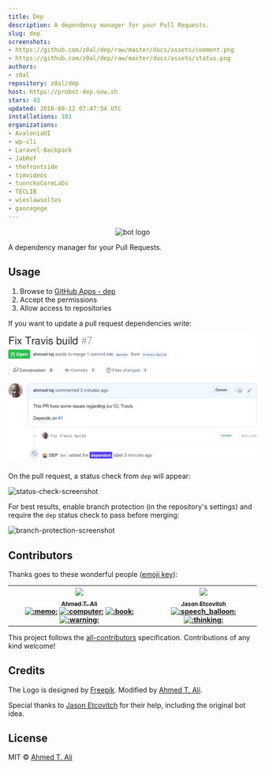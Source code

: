 ```yaml
---
title: Dep
description: A dependency manager for your Pull Requests.
slug: dep
screenshots:
- https://github.com/z0al/dep/raw/master/docs/assets/comment.png
- https://github.com/z0al/dep/raw/master/docs/assets/status.png
authors:
- z0al
repository: z0al/dep
host: https://probot-dep.now.sh
stars: 43
updated: 2018-08-12 07:47:54 UTC
installations: 101
organizations:
- AvaloniaUI
- wp-cli
- Laravel-Backpack
- JabRef
- thefrontside
- timvideos
- tunnckoCoreLabs
- TECLIB
- wieslawsoltes
- gaocegege
---
```


<p align="center">
  <img src="https://github.com/z0al/dep/raw/master/docs/assets/logo.png" width="256" height="256" alt="bot logo">
</p>

A dependency manager for your Pull Requests.

## Usage

1.  Browse to [GitHub Apps - dep][apps]
2.  Accept the permissions
3.  Allow access to repositories

If you want to update a pull request dependencies write:

![comment-screenshot][]

On the pull request, a status check from `dep` will appear:

![status-check-screenshot][]

For best results, enable branch protection (in the repository's settings) and require the `dep` status check to pass before merging:

![branch-protection-screenshot][]

[apps]: https://github.com/apps/dep
[status-check-screenshot]: https://github.com/z0al/dep/raw/master/docs/assets/status.png
[comment-screenshot]: https://github.com/z0al/dep/raw/master/docs/assets/comment.png
[branch-protection-screenshot]: https://github.com/z0al/dep/raw/master/docs/assets/settings.png

## Contributors

Thanks goes to these wonderful people ([emoji key](https://github.com/kentcdodds/all-contributors#emoji-key)):

<!-- ALL-CONTRIBUTORS-LIST:START - Do not remove or modify this section -->

<table>
<tr>
<th align="center"><a href="https://ahmed.sd"><img src="https://avatars1.githubusercontent.com/u/12673605?v=4" width="100px;" style="max-width:100%;"><br><sub><b>Ahmed T. Ali</b></sub></a><br><a href="https://goo.gl/sJKF5H" title="Blogposts"><g-emoji alias="memo" fallback-src="https://assets-cdn.github.com/images/icons/emoji/unicode/1f4dd.png" ios-version="6.0"><img class="emoji" alt=":memo:" height="20" width="20" src="https://assets-cdn.github.com/images/icons/emoji/unicode/1f4dd.png"></g-emoji></a> <a href="https://github.com/z0al/dep/commits?author=z0al" title="Code"><g-emoji alias="computer" fallback-src="https://assets-cdn.github.com/images/icons/emoji/unicode/1f4bb.png" ios-version="6.0"><img class="emoji" alt=":computer:" height="20" width="20" src="https://assets-cdn.github.com/images/icons/emoji/unicode/1f4bb.png"></g-emoji></a> <a href="https://github.com/z0al/dep/commits?author=z0al" title="Documentation"><g-emoji alias="book" fallback-src="https://assets-cdn.github.com/images/icons/emoji/unicode/1f4d6.png" ios-version="6.0"><img class="emoji" alt=":book:" height="20" width="20" src="https://assets-cdn.github.com/images/icons/emoji/unicode/1f4d6.png"></g-emoji></a> <a href="https://github.com/z0al/dep/commits?author=z0al" title="Tests"><g-emoji alias="warning" fallback-src="https://assets-cdn.github.com/images/icons/emoji/unicode/26a0.png" ios-version="6.0"><img class="emoji" alt=":warning:" height="20" width="20" src="https://assets-cdn.github.com/images/icons/emoji/unicode/26a0.png"></g-emoji></a></th>
<th align="center"><a href="https://github.com/JasonEtco"><img src="https://avatars1.githubusercontent.com/u/10660468?v=4" width="100px;" style="max-width:100%;"><br><sub><b>Jason Etcovitch</b></sub></a><br><a href="https://twitter.com/JasonEtco" title="Answering Questions"><g-emoji alias="speech_balloon" fallback-src="https://assets-cdn.github.com/images/icons/emoji/unicode/1f4ac.png" ios-version="6.0"><img class="emoji" alt=":speech_balloon:" height="20" width="20" src="https://assets-cdn.github.com/images/icons/emoji/unicode/1f4ac.png"></g-emoji></a> <a href="https://github.com/probot/ideas/issues/1" title="Ideas, Planning, &amp; Feedback"><g-emoji alias="thinking" fallback-src="https://assets-cdn.github.com/images/icons/emoji/unicode/1f914.png" ios-version="9.1"><img class="emoji" alt=":thinking:" height="20" width="20" src="https://assets-cdn.github.com/images/icons/emoji/unicode/1f914.png"></g-emoji></a></th>
</tr></table>

This project follows the [all-contributors](https://github.com/kentcdodds/all-contributors) specification. Contributions of any kind welcome!

## Credits

The Logo is designed by [Freepik](https://www.freepik.com/free-vector/green-and-blue-retro-robots-collection_721192.htm). Modified by [Ahmed T. Ali](https://github.com/z0al).

Special thanks to [Jason Etcovitch](https://github.com/JasonEtco) for their help, including the original bot idea.

## License

MIT © [Ahmed T. Ali](https://github.com/z0al)

